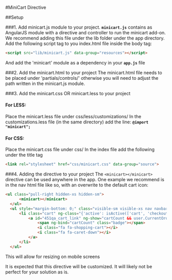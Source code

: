 #MiniCart Directive

##Setup

###1. Add minicart.js module to your project.
**`minicart.js`** contains as AngularJS module with a directive and controller to run the minicart add-on.
We recommend adding this file under the lib folder under the app directory.
Add the following script tag to you index.html file inside the body tag:
```html
<script src="lib/minicart.js" data-group="resources"></script>
```
And add the 'minicart' module as a dependency in your **`app.js`** file

###2. Add the minicart.html to your project
The minicart.html file needs to be placed under 'partials/controls/' otherwise you will need to adjust the path written in the minicart.js module.

###3. Add the minicart.css OR minicart.less to your project
#### For LESS:
Place the minicart.less file under css/less/customizations/
In the customizations.less file (in the same directory) add the line:
**`@import "minicart";`**
#### For CSS:
Place the minicart.css file under css/
In the index file add the following under the title tag
```html
<link rel="stylesheet" href="css/minicart.css" data-group="source">
```

###4. Adding the directive to your project
The `<minicart></minicart>` directive can be used anywhere in the app.
One example we recommend is in the nav html file like so, with an overwrite to the default cart icon:
```html
<ul class="pull-right hidden-xs hidden-sm">
      <minicart></minicart>
  </ul>
  <ul style="margin-bottom: 0;" class="visible-sm visible-xs nav navbar-nav pull-right">
      <li class="cart" ng-class="{'active': isActive(['cart', 'checkout'])}">
          <a id="451qa_cart_link" ng-show="cartCount && user.CurrentOrderID" class="cart" href="cart">
              <span ng-bind="cartCount" class="badge"></span>
              <i class="fa fa-shopping-cart"></i>
              <i class="fa fa-caret-down"></i>
          </a>
      </li>
  </ul>
```
This will allow for resizing on mobile screens

It is expected that this directive will be customized.  It will likely not be perfect for your solution as is.
